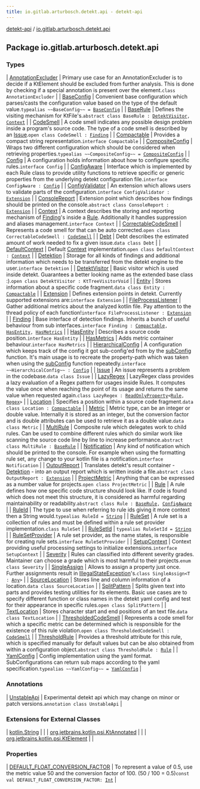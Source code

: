 ```yaml
---
title: io.gitlab.arturbosch.detekt.api - detekt-api
---
```


[detekt-api](../index.html) / [io.gitlab.arturbosch.detekt.api](./index.html)

## Package io.gitlab.arturbosch.detekt.api

### Types

| [AnnotationExcluder](-annotation-excluder/index.html) | Primary use case for an AnnotationExcluder is to decide if a KtElement should be excluded from further analysis. This is done by checking if a special annotation is present over the element.`class AnnotationExcluder` |
| [BaseConfig](-base-config.html) | Convenient base configuration which parses/casts the configuration value based on the type of the default value.`typealias ~~BaseConfig~~ = `[`BaseConfig`](../io.gitlab.arturbosch.detekt.api.internal/-base-config/index.html) |
| [BaseRule](-base-rule/index.html) | Defines the visiting mechanism for KtFile's.`abstract class BaseRule : `[`DetektVisitor`](-detekt-visitor/index.html)`, `[`Context`](-context/index.html) |
| [CodeSmell](-code-smell/index.html) | A code smell indicates any possible design problem inside a program's source code. The type of a code smell is described by an [Issue](-issue/index.html).`open class CodeSmell : `[`Finding`](-finding/index.html) |
| [Compactable](-compactable/index.html) | Provides a compact string representation.`interface Compactable` |
| [CompositeConfig](-composite-config.html) | Wraps two different configuration which should be considered when retrieving properties.`typealias ~~CompositeConfig~~ = `[`CompositeConfig`](../io.gitlab.arturbosch.detekt.api.internal/-composite-config/index.html) |
| [Config](-config/index.html) | A configuration holds information about how to configure specific rules.`interface Config` |
| [ConfigAware](-config-aware/index.html) | Interface which is implemented by each Rule class to provide utility functions to retrieve specific or generic properties from the underlying detekt configuration file.`interface ConfigAware : `[`Config`](-config/index.html) |
| [ConfigValidator](-config-validator/index.html) | An extension which allows users to validate parts of the configuration.`interface ConfigValidator : `[`Extension`](-extension/index.html) |
| [ConsoleReport](-console-report/index.html) | Extension point which describes how findings should be printed on the console.`abstract class ConsoleReport : `[`Extension`](-extension/index.html) |
| [Context](-context/index.html) | A context describes the storing and reporting mechanism of [Finding](-finding/index.html)'s inside a [Rule](-rule/index.html). Additionally it handles suppression and aliases management.`interface Context` |
| [CorrectableCodeSmell](-correctable-code-smell/index.html) | Represents a code smell for that can be auto corrected.`open class CorrectableCodeSmell : `[`CodeSmell`](-code-smell/index.html) |
| [Debt](-debt/index.html) | Debt describes the estimated amount of work needed to fix a given issue.`data class Debt` |
| [DefaultContext](-default-context/index.html) | Default [Context](-context/index.html) implementation.`open class DefaultContext : `[`Context`](-context/index.html) |
| [Detektion](-detektion/index.html) | Storage for all kinds of findings and additional information which needs to be transferred from the detekt engine to the user.`interface Detektion` |
| [DetektVisitor](-detekt-visitor/index.html) | Basic visitor which is used inside detekt. Guarantees a better looking name as the extended base class :).`open class DetektVisitor : KtTreeVisitorVoid` |
| [Entity](-entity/index.html) | Stores information about a specific code fragment.`data class Entity : `[`Compactable`](-compactable/index.html) |
| [Extension](-extension/index.html) | Defines extension points in detekt. Currently supported extensions are:`interface Extension` |
| [FileProcessListener](-file-process-listener/index.html) | Gather additional metrics about the analyzed kotlin file. Pay attention to the thread policy of each function!`interface FileProcessListener : `[`Extension`](-extension/index.html) |
| [Finding](-finding/index.html) | Base interface of detection findings. Inherits a bunch of useful behaviour from sub interfaces.`interface Finding : `[`Compactable`](-compactable/index.html)`, `[`HasEntity`](-has-entity/index.html)`, `[`HasMetrics`](-has-metrics/index.html) |
| [HasEntity](-has-entity/index.html) | Describes a source code position.`interface HasEntity` |
| [HasMetrics](-has-metrics/index.html) | Adds metric container behaviour.`interface HasMetrics` |
| [HierarchicalConfig](-hierarchical-config/index.html) | A configuration which keeps track of the config it got sub-config'ed from by the [subConfig](-config/sub-config.html) function. It's main usage is to recreate the property-path which was taken when using the [subConfig](-config/sub-config.html) function repeatedly.`interface ~~HierarchicalConfig~~ : `[`Config`](-config/index.html) |
| [Issue](-issue/index.html) | An issue represents a problem in the codebase.`data class Issue` |
| [LazyRegex](-lazy-regex/index.html) | LazyRegex class provides a lazy evaluation of a Regex pattern for usages inside Rules. It computes the value once when reaching the point of its usage and returns the same value when requested again.`class LazyRegex : `[`ReadOnlyProperty`](https://kotlinlang.org/api/latest/jvm/stdlib/kotlin.properties/-read-only-property/index.html)`<`[`Rule`](-rule/index.html)`, `[`Regex`](https://kotlinlang.org/api/latest/jvm/stdlib/kotlin.text/-regex/index.html)`>` |
| [Location](-location/index.html) | Specifies a position within a source code fragment.`data class Location : `[`Compactable`](-compactable/index.html) |
| [Metric](-metric/index.html) | Metric type, can be an integer or double value. Internally it is stored as an integer, but the conversion factor and is double attributes can be used to retrieve it as a double value.`data class Metric` |
| [MultiRule](-multi-rule/index.html) | Composite rule which delegates work to child rules. Can be used to combine different rules which do similar work like scanning the source code line by line to increase performance.`abstract class MultiRule : `[`BaseRule`](-base-rule/index.html) |
| [Notification](-notification/index.html) | Any kind of notification which should be printed to the console. For example when using the formatting rule set, any change to your kotlin file is a notification.`interface Notification` |
| [OutputReport](-output-report/index.html) | Translates detekt's result container - [Detektion](-detektion/index.html) - into an output report which is written inside a file.`abstract class OutputReport : `[`Extension`](-extension/index.html) |
| [ProjectMetric](-project-metric/index.html) | Anything that can be expressed as a number value for projects.`open class ProjectMetric` |
| [Rule](-rule/index.html) | A rule defines how one specific code structure should look like. If code is found which does not meet this structure, it is considered as harmful regarding maintainability or readability.`abstract class Rule : `[`BaseRule`](-base-rule/index.html)`, `[`ConfigAware`](-config-aware/index.html) |
| [RuleId](-rule-id.html) | The type to use when referring to rule ids giving it more context then a String would.`typealias RuleId = `[`String`](https://kotlinlang.org/api/latest/jvm/stdlib/kotlin/-string/index.html) |
| [RuleSet](-rule-set/index.html) | A rule set is a collection of rules and must be defined within a rule set provider implementation.`class RuleSet` |
| [RuleSetId](-rule-set-id.html) | `typealias RuleSetId = `[`String`](https://kotlinlang.org/api/latest/jvm/stdlib/kotlin/-string/index.html) |
| [RuleSetProvider](-rule-set-provider/index.html) | A rule set provider, as the name states, is responsible for creating rule sets.`interface RuleSetProvider` |
| [SetupContext](-setup-context/index.html) | Context providing useful processing settings to initialize extensions.`interface SetupContext` |
| [Severity](-severity/index.html) | Rules can classified into different severity grades. Maintainer can choose a grade which is most harmful to their projects.`enum class Severity` |
| [SingleAssign](-single-assign/index.html) | Allows to assign a property just once. Further assignments result in [IllegalStateException](https://kotlinlang.org/api/latest/jvm/stdlib/kotlin/-illegal-state-exception/index.html)'s.`class SingleAssign<T : `[`Any`](https://kotlinlang.org/api/latest/jvm/stdlib/kotlin/-any/index.html)`>` |
| [SourceLocation](-source-location/index.html) | Stores line and column information of a location.`data class SourceLocation` |
| [SplitPattern](-split-pattern/index.html) | Splits given text into parts and provides testing utilities for its elements. Basic use cases are to specify different function or class names in the detekt yaml config and test for their appearance in specific rules.`open class SplitPattern` |
| [TextLocation](-text-location/index.html) | Stores character start and end positions of an text file.`data class TextLocation` |
| [ThresholdedCodeSmell](-thresholded-code-smell/index.html) | Represents a code smell for which a specific metric can be determined which is responsible for the existence of this rule violation.`open class ThresholdedCodeSmell : `[`CodeSmell`](-code-smell/index.html) |
| [ThresholdRule](-threshold-rule/index.html) | Provides a threshold attribute for this rule, which is specified manually for default values but can be also obtained from within a configuration object.`abstract class ThresholdRule : `[`Rule`](-rule/index.html) |
| [YamlConfig](-yaml-config.html) | Config implementation using the yaml format. SubConfigurations can return sub maps according to the yaml specification.`typealias ~~YamlConfig~~ = `[`YamlConfig`](../io.gitlab.arturbosch.detekt.api.internal/-yaml-config/index.html) |

### Annotations

| [UnstableApi](-unstable-api/index.html) | Experimental detekt api which may change on minor or patch versions.`annotation class UnstableApi` |

### Extensions for External Classes

| [kotlin.String](kotlin.-string/index.html) |  |
| [org.jetbrains.kotlin.psi.KtAnnotated](org.jetbrains.kotlin.psi.-kt-annotated/index.html) |  |
| [org.jetbrains.kotlin.psi.KtElement](org.jetbrains.kotlin.psi.-kt-element/index.html) |  |

### Properties

| [DEFAULT_FLOAT_CONVERSION_FACTOR](-d-e-f-a-u-l-t_-f-l-o-a-t_-c-o-n-v-e-r-s-i-o-n_-f-a-c-t-o-r.html) | To represent a value of 0.5, use the metric value 50 and the conversion factor of 100. (50 / 100 = 0.5)`const val DEFAULT_FLOAT_CONVERSION_FACTOR: `[`Int`](https://kotlinlang.org/api/latest/jvm/stdlib/kotlin/-int/index.html) |

